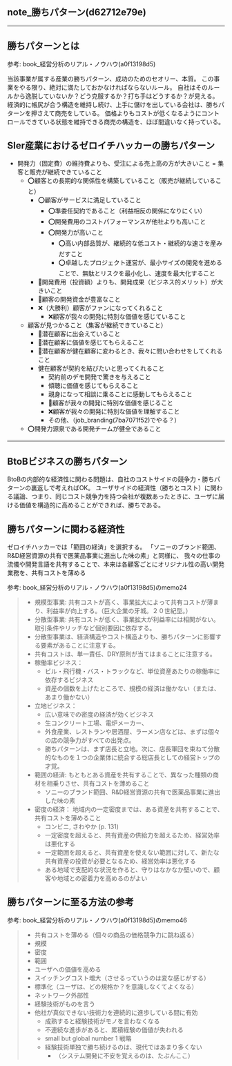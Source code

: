 note_勝ちパターン(d62712e79e)
---


---

## 勝ちパターンとは
参考: book_経営分析のリアル・ノウハウ(a0f13198d5)

当該事業が属する産業の勝ちパターン、成功のためのセオリー、本質。
この事業をやる限り、絶対に満たしておかなければならないルール。
自社はそのルールから逸脱していないか？どう克服するか？打ち手はどうするか？が見える。
経済的に帳尻が合う構造を維持し続け、上手に儲けを出している会社は、勝ちパターンを押さえて商売をしている。
価格よりもコストが低くなるようにコントロールできている状態を維持できる商売の構造を、ほぼ間違いなく持っている。

## SIer産業におけるゼロイチハッカーの勝ちパターン
- 開発力（固定費）の維持費よりも、受注による売上高の方が大きいこと = 集客と販売が継続できていること
  - ⭕️顧客との長期的な関係性を構築していること（販売が継続していること）
    - ⭕️顧客がサービスに満足していること
      - ⭕️準委任契約であること（利益相反の関係になりにくい）
      - ⭕️開発費用のコストパフォーマンスが他社よりも高いこと
      - ⭕️開発力が高いこと
        - ⭕️高い内部品質が、継続的な低コスト・継続的な速さを産みだすこと
        - ⭕️卓越したプロジェクト運営が、最小サイズの開発を進めることで、無駄とリスクを最小化し、速度を最大化すること
    - 🤔開発費用（投資額）よりも、開発成果（ビジネス的メリット）が大きいこと
    - 🤔顧客の開発資金が豊富なこと
    - ❌（大勝利）顧客がファンになってくれること
      - ❌顧客が我々の開発に特別な価値を感じていること
  - 顧客が見つかること（集客が継続できていること）
    - 🤔潜在顧客に出会えていること
    - 🤔潜在顧客に価値を感じてもらえること
    - 🤔潜在顧客が健在顧客に変わるとき、我々に問い合わせをしてくれること
    - 健在顧客が契約を結びたいと思ってくれること
      - 契約前のデモ開発で驚きを与えること
      - 傾聴に価値を感じてもらえること
      - 親身になって相談に乗ることに感動してもらえること
      - 🤔顧客が我々の開発に特別な価値を感じること
      - ❌顧客が我々の開発に特別な価値を理解すること
      - その他、（job_branding(7ba7071f52)でやる？）
  - ⭕️開発力源泉である開発チームが健全であること

---
## BtoBビジネスの勝ちパターン
BtoBの内部的な経済性に関わる問題は、自社のコストサイドの競争力・勝ちパターンの裏返しで考えればOK。
ユーザサイドの経済性（勝ちとコスト）に関わる議論、つまり、同じコスト競争力を持つ会社が複数あったときに、ユーザに届ける価値を構造的に高めることができれば、勝ちである。

## 勝ちパターンに関わる経済性
ゼロイチハッカーでは「範囲の経済」を選択する。
「ソニーのブランド範囲、R&D経営資源の共有で医薬品事業に進出した味の素」と同様に、
我々の仕事の流儀や開発言語を共有することで、本来は各顧客ごとにオリジナル性の高い開発業務を、共有コストを薄める

参考: book_経営分析のリアル・ノウハウ(a0f13198d5)のmemo24

>- 規模型事業: 共有コストが高く、事業拡大によって共有コストが薄まり、利益率が向上する。（巨大企業の牙城。２０世紀型。）
>- 分散型事業: 共有コストが低く、事業拡大が利益率には相関がない。取引条件やリッチなど個別要因に依存する。
>  - 分散型事業は、経済構造やコスト構造よりも、勝ちパターンに影響する要素があることに注意する。
>  - 共有コストは、単一責任、DRY原則が当てはまることに注意する。
>  - 稼働率ビジネス：
>    - ビル・飛行機・バス・トラックなど、単位資産あたりの稼働率に依存するビジネス
>    - 資産の個数を上げたところで、規模の経済は働かない（または、あまり働かない）
>  - 立地ビジネス：
>    - 広い意味での密度の経済が効くビジネス
>    - 生コンクリート工場、電炉メーカー、
>    - 外食産業、レストランや居酒屋、ラーメン店などは、まずは個々の店の競争力がすべての出発点。
>    - 勝ちパターンは、まず店長と立地。次に、店長軍団を束ねて分散的なものを１つの企業体に統合する総店長としての経営トップの才覚。
>  - 範囲の経済: もともとある資産を共有することで、異なった種類の商材を相乗りさせ、共有コストを薄めること
>    - ソニーのブランド範囲、R&D経営資源の共有で医薬品事業に進出した味の素
>  - 密度の経済： 地域内の一定密度までは、ある資産を共有することで、共有コストを薄めること
>    - コンビニ, さわやか (p. 131)
>    - 一定密度を超えると、共有資産の供給力を超えるため、経営効率は悪化する
>    - 一定範囲を超えると、共有資産を使えない範囲に対して、新たな共有資産の投資が必要となるため、経営効率は悪化する
>    - ある地域で支配的な状況を作ると、守りはなかなか堅いので、顧客や地域との密着力を高めるのがよい


## 勝ちパターンに至る方法の参考
参考: book_経営分析のリアル・ノウハウ(a0f13198d5)のmemo46

>- 共有コストを薄める（個々の商品の価格競争力に跳ね返る）
>  - 規模
>  - 密度
>  - 範囲
>- ユーザへの価値を高める
>  - スイッチングコスト増大（させるっていうのは変な感じがする）
>  - 標準化（ユーザは、どの規格か？を意識しなくてよくなる）
>  - ネットワーク外部性
>- 経験技術がものを言う
>  - 他社が真似できない技術力を連続的に進歩している間に有効
>    - 成熟すると経験技術がモノを言わなくなる
>    - 不連続な進歩があると、累積経験の価値が失われる
>    - small but global number 1 戦略
>    - 経験技術単独で勝ち続けるのは、現代ではあまり多くない
>      - （システム開発に不安を覚えるのは、たぶんここ）





